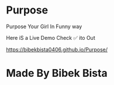 # Purpose
Purpose Your Girl In Funny way 

Here iS a Live Demo Check ✅ ito Out


https://bibekbista0406.github.io/Purpose/













<h1> Made By Bibek Bista</h1>


